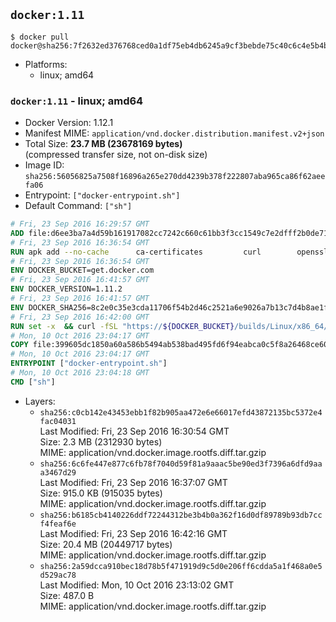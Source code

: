 ## `docker:1.11`

```console
$ docker pull docker@sha256:7f2632ed376768ced0a1df75eb4db6245a9cf3bebde75c40c6c4e5b4b0c1c19c
```

-	Platforms:
	-	linux; amd64

### `docker:1.11` - linux; amd64

-	Docker Version: 1.12.1
-	Manifest MIME: `application/vnd.docker.distribution.manifest.v2+json`
-	Total Size: **23.7 MB (23678169 bytes)**  
	(compressed transfer size, not on-disk size)
-	Image ID: `sha256:56056825a7508f16896a265e270dd4239b378f222807aba965ca86f62aeefa06`
-	Entrypoint: `["docker-entrypoint.sh"]`
-	Default Command: `["sh"]`

```dockerfile
# Fri, 23 Sep 2016 16:29:57 GMT
ADD file:d6ee3ba7a4d59b161917082cc7242c660c61bb3f3cc1549c7e2dfff2b0de7104 in / 
# Fri, 23 Sep 2016 16:36:54 GMT
RUN apk add --no-cache 		ca-certificates 		curl 		openssl
# Fri, 23 Sep 2016 16:36:54 GMT
ENV DOCKER_BUCKET=get.docker.com
# Fri, 23 Sep 2016 16:41:57 GMT
ENV DOCKER_VERSION=1.11.2
# Fri, 23 Sep 2016 16:41:57 GMT
ENV DOCKER_SHA256=8c2e0c35e3cda11706f54b2d46c2521a6e9026a7b13c7d4b8ae1f3a706fc55e1
# Fri, 23 Sep 2016 16:42:00 GMT
RUN set -x 	&& curl -fSL "https://${DOCKER_BUCKET}/builds/Linux/x86_64/docker-${DOCKER_VERSION}.tgz" -o docker.tgz 	&& echo "${DOCKER_SHA256} *docker.tgz" | sha256sum -c - 	&& tar -xzvf docker.tgz 	&& mv docker/* /usr/local/bin/ 	&& rmdir docker 	&& rm docker.tgz 	&& docker -v
# Mon, 10 Oct 2016 23:04:17 GMT
COPY file:399605dc1850a60a586b5494ab538bad495fd6f94eabca0c5f8a26468ce6030f in /usr/local/bin/ 
# Mon, 10 Oct 2016 23:04:17 GMT
ENTRYPOINT ["docker-entrypoint.sh"]
# Mon, 10 Oct 2016 23:04:18 GMT
CMD ["sh"]
```

-	Layers:
	-	`sha256:c0cb142e43453ebb1f82b905aa472e6e66017efd43872135bc5372e4fac04031`  
		Last Modified: Fri, 23 Sep 2016 16:30:54 GMT  
		Size: 2.3 MB (2312930 bytes)  
		MIME: application/vnd.docker.image.rootfs.diff.tar.gzip
	-	`sha256:6c6fe447e877c6fb78f7040d59f81a9aaac5be90ed3f7396a6dfd9aaa3467d29`  
		Last Modified: Fri, 23 Sep 2016 16:37:07 GMT  
		Size: 915.0 KB (915035 bytes)  
		MIME: application/vnd.docker.image.rootfs.diff.tar.gzip
	-	`sha256:b6185cb4140226ddf72244312be3b4b0a362f16d0df89789b93db7ccf4feaf6e`  
		Last Modified: Fri, 23 Sep 2016 16:42:16 GMT  
		Size: 20.4 MB (20449717 bytes)  
		MIME: application/vnd.docker.image.rootfs.diff.tar.gzip
	-	`sha256:2a59dcca910bec18d78b5f471919d9c5d0e206ff6cdda5a1f468a0e5d529ac78`  
		Last Modified: Mon, 10 Oct 2016 23:13:02 GMT  
		Size: 487.0 B  
		MIME: application/vnd.docker.image.rootfs.diff.tar.gzip
